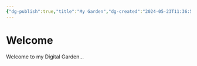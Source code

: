 ```yaml
---
{"dg-publish":true,"title":"My Garden","dg-created":"2024-05-23T11:36:56.903+08:00","tags":["gardenEntry"],"dg-home":true,"dg-path":"My Garden.md","permalink":"/My Garden/","dgPassFrontmatter":true}
---
```


# Welcome
Welcome to my Digital Garden...
